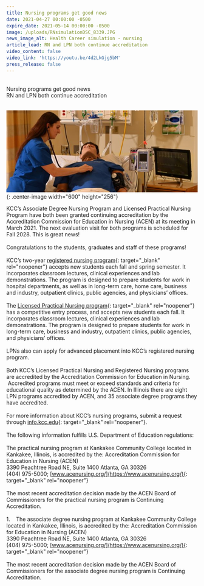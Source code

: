 ```yaml
---
title: Nursing programs get good news
date: 2021-04-27 00:00:00 -0500
expire_date: 2021-05-14 00:00:00 -0500
image: /uploads/RNsimulationDSC_8339.JPG
news_image_alt: Health Career simulation - nursing
article_lead: RN and LPN both continue accreditation
video_content: false
video_link: 'https://youtu.be/4d2LkGjg5bM'
press_release: false
---
```

<br>Nursing programs get good news<br>RN and LPN both continue accreditation

<br>![](/uploads/Silvey-Action-600x256-DSC_4440.jpg){: .center-image width="600" height="256"}

KCC’s Associate Degree Nursing Program and Licensed Practical Nursing Program have both been granted continuing accreditation by the Accreditation Commission for Education in Nursing (ACEN) at its meeting in March 2021. The next evaluation visit for both programs is scheduled for Fall 2028. This is great news\!&nbsp;<br><br>Congratulations to the students, graduates and staff of these programs\!<br><br>KCC’s two-year [registered nursing program](http://kcc.smartcatalogiq.com/en/2021-2022/Academic-Catalog/Programs-of-Study-by-Area/Health-Careers/Nursing-Registered-AAS){: target="_blank" rel="noopener"} accepts new students each fall and spring semester. It incorporates classroom lectures, clinical experiences and lab demonstrations. The program is designed to prepare students for work in hospital departments, as well as in long-term care, home care, business and industry, outpatient clinics, public agencies, and physicians’ offices.&nbsp;<br><br>The [Licensed Practical Nursing program](https://kcc.smartcatalogiq.com/2021-2022/Academic-Catalog/Programs-of-Study-by-Area/Health-Careers/Nursing-Practical-Advanced-Certificate){: target="_blank" rel="noopener"} has a competitive entry process, and accepts new students each fall. It incorporates classroom lectures, clinical experiences and lab demonstrations. The program is designed to prepare students for work in long-term care, business and industry, outpatient clinics, public agencies, and physicians’ offices.&nbsp;<br><br>LPNs also can apply for advanced placement into KCC’s registered nursing program.<br><br>Both KCC’s Licensed Practical Nursing and Registered Nursing programs are accredited by the Accreditation Commission for Education in Nursing. &nbsp;Accredited programs must meet or exceed standards and criteria for educational quality as determined by the ACEN. In Illinois there are eight LPN programs accredited by ACEN, and 35 associate degree programs they have accredited.<br><br>For more information about KCC’s nursing programs, submit a request through [info.kcc.edu](https://info.kcc.edu/){: target="_blank" rel="noopener"}.<br><br>The following information fulfills U.S. Department of Education regulations:<br><br>The practical nursing program at Kankakee Community College located in Kankakee, Illinois, is accredited by the: Accreditation Commission for Education in Nursing (ACEN)<br>3390 Peachtree Road NE, Suite 1400 Atlanta, GA 30326<br>(404) 975-5000; [www.acenursing.org/](https://www.acenursing.org/){: target="_blank" rel="noopener"}<br><br>The most recent accreditation decision made by the ACEN Board of Commissioners for the practical nursing program is Continuing Accreditation.<br><br>1\. &nbsp; &nbsp;The associate degree nursing program at Kankakee Community College located in Kankakee, Illinois, is accredited by the: Accreditation Commission for Education in Nursing (ACEN)<br>3390 Peachtree Road NE, Suite 1400 Atlanta, GA 30326<br>(404) 975-5000; [www.acenursing.org/](https://www.acenursing.org/){: target="_blank" rel="noopener"}<br><br>The most recent accreditation decision made by the ACEN Board of Commissioners for the associate degree nursing program is Continuing Accreditation.

<br>&nbsp;
